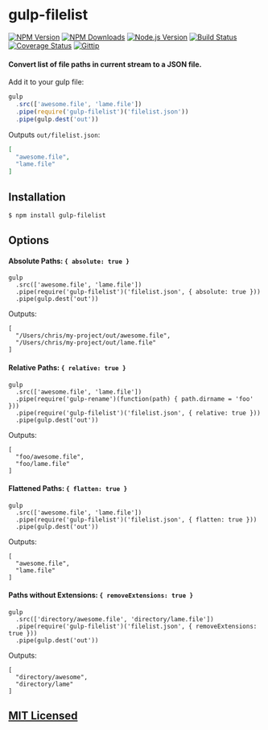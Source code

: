 # gulp-filelist

[![NPM Version](https://img.shields.io/npm/v/gulp-filelist.svg?style=flat)](https://www.npmjs.org/package/gulp-filelist)
[![NPM Downloads](https://img.shields.io/npm/dm/gulp-filelist.svg?style=flat)](https://www.npmjs.org/package/gulp-filelist)
[![Node.js Version](https://img.shields.io/badge/node.js->=_0.8-brightgreen.svg?style=flat)](http://nodejs.org/download/)
[![Build Status](http://img.shields.io/travis/cjroth/gulp-filelist.svg?style=flat)](https://travis-ci.org/cjroth/gulp-filelist)
[![Coverage Status](https://img.shields.io/coveralls/cjroth/gulp-filelist.svg?style=flat)](https://coveralls.io/r/cjroth/gulp-filelist)
[![Gittip](http://img.shields.io/gittip/cjroth.svg)](https://www.gittip.com/cjroth/)

#### Convert list of file paths in current stream to a JSON file.

Add it to your gulp file:

```js
gulp
  .src(['awesome.file', 'lame.file'])
  .pipe(require('gulp-filelist')('filelist.json'))
  .pipe(gulp.dest('out'))
```

Outputs `out/filelist.json`:

```json
[
  "awesome.file",
  "lame.file"
]
```

## Installation

```bash
$ npm install gulp-filelist
```

## Options

#### Absolute Paths: `{ absolute: true }`

```
gulp
  .src(['awesome.file', 'lame.file'])
  .pipe(require('gulp-filelist')('filelist.json', { absolute: true }))
  .pipe(gulp.dest('out'))
```
Outputs:
```
[
  "/Users/chris/my-project/out/awesome.file",
  "/Users/chris/my-project/out/lame.file"
]
```

#### Relative Paths: `{ relative: true }`

```
gulp
  .src(['awesome.file', 'lame.file'])
  .pipe(require('gulp-rename')(function(path) { path.dirname = 'foo' }))
  .pipe(require('gulp-filelist')('filelist.json', { relative: true }))
  .pipe(gulp.dest('out'))
```
Outputs:
```
[
  "foo/awesome.file",
  "foo/lame.file"
]
```

#### Flattened Paths: `{ flatten: true }`

```
gulp
  .src(['awesome.file', 'lame.file'])
  .pipe(require('gulp-filelist')('filelist.json', { flatten: true }))
  .pipe(gulp.dest('out'))
```
Outputs:
```
[
  "awesome.file",
  "lame.file"
]
```

#### Paths without Extensions: `{ removeExtensions: true }`

```
gulp
  .src(['directory/awesome.file', 'directory/lame.file'])
  .pipe(require('gulp-filelist')('filelist.json', { removeExtensions: true }))
  .pipe(gulp.dest('out'))
```
Outputs:
```
[
  "directory/awesome",
  "directory/lame"
]
```

## [MIT Licensed](LICENSE)
